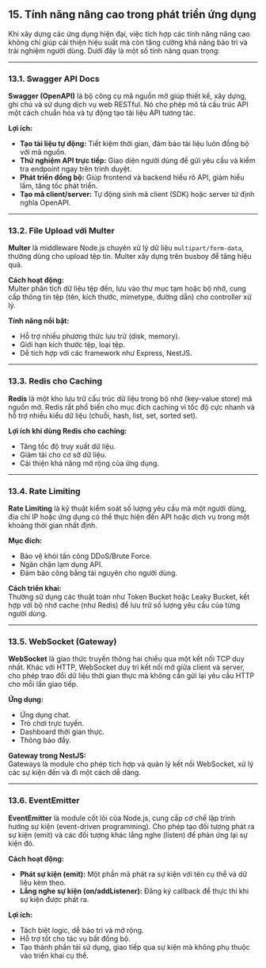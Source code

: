 ## 15. Tính năng nâng cao trong phát triển ứng dụng
Khi xây dựng các ứng dụng hiện đại, việc tích hợp các tính năng nâng cao không chỉ giúp cải thiện hiệu suất mà còn tăng cường khả năng bảo trì và trải nghiệm người dùng. Dưới đây là một số tính năng quan trọng:

---

### 13.1. Swagger API Docs

**Swagger (OpenAPI)** là bộ công cụ mã nguồn mở giúp thiết kế, xây dựng, ghi chú và sử dụng dịch vụ web RESTful. Nó cho phép mô tả cấu trúc API một cách chuẩn hóa và tự động tạo tài liệu API tương tác.

**Lợi ích:**
- **Tạo tài liệu tự động:** Tiết kiệm thời gian, đảm bảo tài liệu luôn đồng bộ với mã nguồn.
- **Thử nghiệm API trực tiếp:** Giao diện người dùng để gửi yêu cầu và kiểm tra endpoint ngay trên trình duyệt.
- **Phát triển đồng bộ:** Giúp frontend và backend hiểu rõ API, giảm hiểu lầm, tăng tốc phát triển.
- **Tạo mã client/server:** Tự động sinh mã client (SDK) hoặc server từ định nghĩa OpenAPI.

---

### 13.2. File Upload với Multer

**Multer** là middleware Node.js chuyên xử lý dữ liệu `multipart/form-data`, thường dùng cho upload tệp tin. Multer xây dựng trên busboy để tăng hiệu quả.

**Cách hoạt động:**  
Multer phân tích dữ liệu tệp đến, lưu vào thư mục tạm hoặc bộ nhớ, cung cấp thông tin tệp (tên, kích thước, mimetype, đường dẫn) cho controller xử lý.

**Tính năng nổi bật:**
- Hỗ trợ nhiều phương thức lưu trữ (disk, memory).
- Giới hạn kích thước tệp, loại tệp.
- Dễ tích hợp với các framework như Express, NestJS.

---

### 13.3. Redis cho Caching

**Redis** là một kho lưu trữ cấu trúc dữ liệu trong bộ nhớ (key-value store) mã nguồn mở. Redis rất phổ biến cho mục đích caching vì tốc độ cực nhanh và hỗ trợ nhiều kiểu dữ liệu (chuỗi, hash, list, set, sorted set).

**Lợi ích khi dùng Redis cho caching:**
- Tăng tốc độ truy xuất dữ liệu.
- Giảm tải cho cơ sở dữ liệu.
- Cải thiện khả năng mở rộng của ứng dụng.

---

### 13.4. Rate Limiting

**Rate Limiting** là kỹ thuật kiểm soát số lượng yêu cầu mà một người dùng, địa chỉ IP hoặc ứng dụng có thể thực hiện đến API hoặc dịch vụ trong một khoảng thời gian nhất định.

**Mục đích:**
- Bảo vệ khỏi tấn công DDoS/Brute Force.
- Ngăn chặn lạm dụng API.
- Đảm bảo công bằng tài nguyên cho người dùng.

**Cách triển khai:**  
Thường sử dụng các thuật toán như Token Bucket hoặc Leaky Bucket, kết hợp với bộ nhớ cache (như Redis) để lưu trữ số lượng yêu cầu của từng người dùng.

---

### 13.5. WebSocket (Gateway)

**WebSocket** là giao thức truyền thông hai chiều qua một kết nối TCP duy nhất. Khác với HTTP, WebSocket duy trì kết nối mở giữa client và server, cho phép trao đổi dữ liệu thời gian thực mà không cần gửi lại yêu cầu HTTP cho mỗi lần giao tiếp.

**Ứng dụng:**
- Ứng dụng chat.
- Trò chơi trực tuyến.
- Dashboard thời gian thực.
- Thông báo đẩy.

**Gateway trong NestJS:**  
Gateways là module cho phép tích hợp và quản lý kết nối WebSocket, xử lý các sự kiện đến và đi một cách dễ dàng.

---

### 13.6. EventEmitter

**EventEmitter** là module cốt lõi của Node.js, cung cấp cơ chế lập trình hướng sự kiện (event-driven programming). Cho phép tạo đối tượng phát ra sự kiện (emit) và các đối tượng khác lắng nghe (listen) để phản ứng lại sự kiện đó.

**Cách hoạt động:**
- **Phát sự kiện (emit):** Một phần mã phát ra sự kiện với tên cụ thể và dữ liệu kèm theo.
- **Lắng nghe sự kiện (on/addListener):** Đăng ký callback để thực thi khi sự kiện được phát ra.

**Lợi ích:**
- Tách biệt logic, dễ bảo trì và mở rộng.
- Hỗ trợ tốt cho tác vụ bất đồng bộ.
- Tạo thành phần tái sử dụng, giao tiếp qua sự kiện mà không phụ thuộc vào triển khai cụ thể.